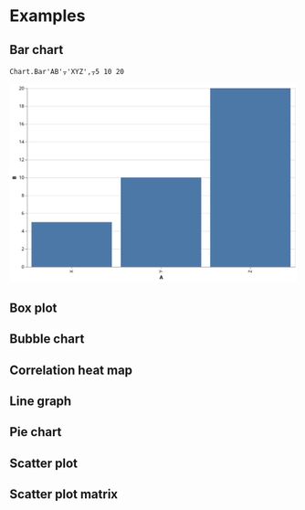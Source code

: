 # Examples

## Bar chart
```
Chart.Bar'AB'⍪'XYZ',⍪5 10 20
```

![Simple bar chart](./img/bar.svg)

## Box plot

## Bubble chart

## Correlation heat map

## Line graph

## Pie chart

## Scatter plot

## Scatter plot matrix
